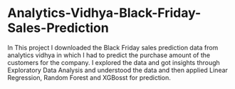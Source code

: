 # Analytics-Vidhya-Black-Friday-Sales-Prediction

In This project I downloaded the Black Friday sales prediction data from analytics vidhya in which I had to predict the purchase amount of the customers for the company. I explored the data and got insights through Exploratory Data Analysis and understood the data and then applied Linear Regression, Random Forest and XGBosst for prediction.
